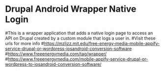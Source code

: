 # Drupal Android Wrapper Native Login 
#This is a wrapper application that adds a native login page to access an API on Drupal created by a custom module that logs a user in. 
#Visit these urls for more info
#https://mzlizz.mit.edu/free-energy-media-mobile-appify-service-drupal-or-wordpress-iosandroid-conversion-software
#https://www.freeenergymedia.com/tag/wrapper/
#https://www.freeenergymedia.com/mobile-appify-service-drupal-or-wordpress-to-iosandroid-conversion-software/

